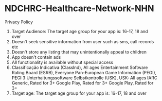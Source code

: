 # NDCHRC-Healthcare-Network-NHN
Privacy Policy
1. Target Audience: The target age group for your app is: 16-17, 18 and over
2. Doesn't seek sensitive information from user such as sms, call records etc
3. Doesn't store any listing that may unintentionally appeal to children
4. App doesn't contain ads
5. All functionality is available without special access
6. Classificação Indicativa (ClassInd), All ages
Entertainment Software Rating Board (ESRB), Everyone
Pan-European Game Information (PEGI), PEGI 3
Unterhaltungssoftware Selbstkontrolle (USK), USK: All ages
IARC Generic, Rated for 3+
Google Play, Rated for 3+
Google Play, Rated for 3+
7. Target age: The target age group for your app is: 16-17, 18 and over
